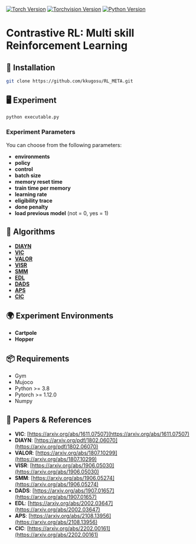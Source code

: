 [![Torch Version](https://img.shields.io/badge/torch>=1.10.0-61DAFB.svg?style=flat-square)](#torch)
[![Torchvision Version](https://img.shields.io/badge/torchvision>=0.2.2-yellow.svg?style=flat-square)](#torchvision)
[![Python Version](https://img.shields.io/badge/python->=3.6-blue.svg?style=flat-square)](#python)


# Contrastive RL: Multi skill Reinforcement Learning 


## 🚀 Installation

```bash
git clone https://github.com/kkugosu/RL_META.git
```

## 🖥️ Experiment

```bash
python executable.py
```

### Experiment Parameters

You can choose from the following parameters:

- **environments**
- **policy**
- **control**
- **batch size**
- **memory reset time**
- **train time per memory**
- **learning rate**
- **eligibility trace**
- **done penalty**
- **load previous model** (not = 0, yes = 1)

## 🎯 Algorithms

- [**DIAYN**](https://github.com/kkugosu/RL_META/blob/master/Docs/diayn.md)
- [**VIC**](https://github.com/kkugosu/RL_META/blob/master/Docs/vic.md)
- [**VALOR**](https://github.com/kkugosu/RL_META/blob/master/Docs/valor.md)
- [**VISR**](https://github.com/kkugosu/RL_META/blob/master/Docs/visr.md)
- [**SMM**](https://github.com/kkugosu/RL_META/blob/master/Docs/smm.md)
- [**EDL**](https://github.com/kkugosu/RL_META/blob/master/Docs/edl.md)
- [**DADS**](https://github.com/kkugosu/RL_META/blob/master/Docs/dads.md)
- [**APS**](https://github.com/kkugosu/RL_META/blob/master/Docs/aps.md)
- [**CIC**](https://github.com/kkugosu/RL_META/blob/master/Docs/cic.md)

## 🌍 Experiment Environments

- **Cartpole**
- **Hopper**

## 📦 Requirements

- Gym
- Mujoco
- Python >= 3.8 
- Pytorch >= 1.12.0
- Numpy

## 📄 Papers & References

- **VIC**: [https://arxiv.org/abs/1611.07507](https://arxiv.org/abs/1611.07507)
- **DIAYN**: [https://arxiv.org/pdf/1802.06070](https://arxiv.org/pdf/1802.06070)
- **VALOR**: [https://arxiv.org/abs/1807.10299](https://arxiv.org/abs/1807.10299)
- **VISR**: [https://arxiv.org/abs/1906.05030](https://arxiv.org/abs/1906.05030)
- **SMM**: [https://arxiv.org/abs/1906.05274](https://arxiv.org/abs/1906.05274)
- **DADS**: [https://arxiv.org/abs/1907.01657](https://arxiv.org/abs/1907.01657)
- **EDL**: [https://arxiv.org/abs/2002.03647](https://arxiv.org/abs/2002.03647)
- **APS**: [https://arxiv.org/abs/2108.13956](https://arxiv.org/abs/2108.13956)
- **CIC**: [https://arxiv.org/abs/2202.00161](https://arxiv.org/abs/2202.00161)

